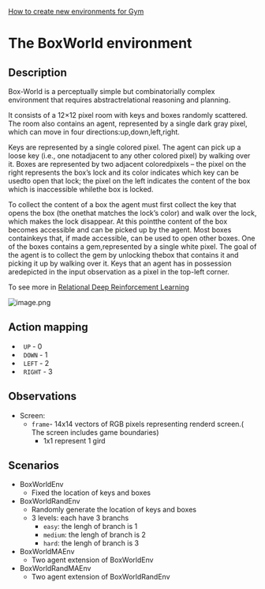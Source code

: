 [How to create new environments for Gym](https://medium.com/@apoddar573/making-your-own-custom-environment-in-gym-c3b65ff8cdaa)
# The BoxWorld environment
## Description
Box-World is a perceptually simple but combinatorially complex environment that requires abstractrelational reasoning and planning.

It consists of a 12×12 pixel room with keys and boxes randomly scattered. The room also contains an agent, represented by a single dark gray pixel, which can move in four directions:up,down,left,right.

Keys are represented by a single colored pixel. The agent can pick up a loose key (i.e., one notadjacent to any other colored pixel) by walking over it. Boxes are represented by two adjacent coloredpixels – the pixel on the right represents the box’s lock and its color indicates which key can be usedto open that lock; the pixel on the left indicates the content of the box which is inaccessible whilethe box is locked.

To collect the content of a box the agent must first collect the key that opens the box (the onethat matches the lock’s color) and walk over the lock, which makes the lock disappear. At this pointthe content of the box becomes accessible and can be picked up by the agent. Most boxes containkeys that, if made accessible, can be used to open other boxes. One of the boxes contains a gem,represented by a single white pixel. The goal of the agent is to collect the gem by unlocking thebox that contains it and picking it up by walking over it. Keys that an agent has in possession aredepicted in the input observation as a pixel in the top-left corner.

To see more in [Relational Deep Reinforcement Learning](https://arxiv.org/abs/1806.01830)

![image.png](http://ww1.sinaimg.cn/large/74c11ddely1g905iyrrusj20nu0ixwfh.jpg)
## Action mapping
- ``` UP```    - 0
- ``` DOWN```  - 1
- ``` LEFT```  - 2
- ``` RIGHT``` - 3

## Observations
- Screen:
    - ```frame```- 14x14 vectors of RGB pixels representing renderd screen.( The screen includes game boundaries)
        - 1x1 represent 1 gird



## Scenarios
- BoxWorldEnv
    - Fixed the location of keys and boxes
- BoxWorldRandEnv
    - Randomly generate the location of keys and boxes
    - 3 levels: each have 3 branchs
        - ```easy```: the lengh of branch is 1
        - ```medium```: the lengh of branch is 2
        - ```hard```: the lengh of branch is 3
- BoxWorldMAEnv
  - Two agent extension of BoxWorldEnv
- BoxWorldRandMAEnv
  - Two agent extension of BoxWorldRandEnv
